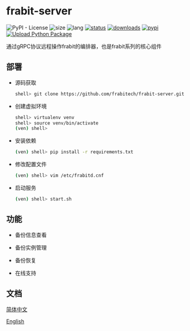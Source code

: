 # frabit-server
![PyPI - License](https://img.shields.io/github/license/frabitech/frabit-server)
![size](https://img.shields.io/github/repo-size/frabitech/frabit-server)
![lang](https://img.shields.io/pypi/pyversions/frabit-server)
[![status](https://img.shields.io/pypi/status/frabit-server)](https://github.com/frabitech/frabit-server/releases)
[![downloads](https://img.shields.io/github/downloads/frabitech/frabit-server/total.svg)](https://github.com/frabitech/frabit-server/releases)
[![pypi](https://img.shields.io/pypi/v/frabit-server)](https://github.com/frabitech/frabit-server/releases)
[![Upload Python Package](https://github.com/frabitech/frabit-server/actions/workflows/python-publish.yml/badge.svg)](https://github.com/frabitech/frabit-server/actions/workflows/python-publish.yml)

通过gRPC协议远程操作frabit的编排器，也是frabit系列的核心组件
## 部署

 - 源码获取
   ```bash
   shell> git clone https://github.com/frabitech/frabit-server.git
   ```
   
 - 创建虚拟环境 
   ```bash
   shell> virtualenv venv
   shell> source venv/bin/activate
   (ven) shell>
   ```
 - 安装依赖
   ```bash
   (ven) shell> pip install -r requirements.txt 
   ```
 - 修改配置文件
   ```bash
   (ven) shell> vim /etc/frabitd.cnf
   ```
 - 启动服务
   ```bash
   (ven) shell> start.sh
   ```

## 功能

 - 备份信息查看

 - 备份实例管理

 - 备份恢复

 - 在线支持

## 文档

[简体中文](docs/zh/README.md)

[English](docs/en/README.md)
